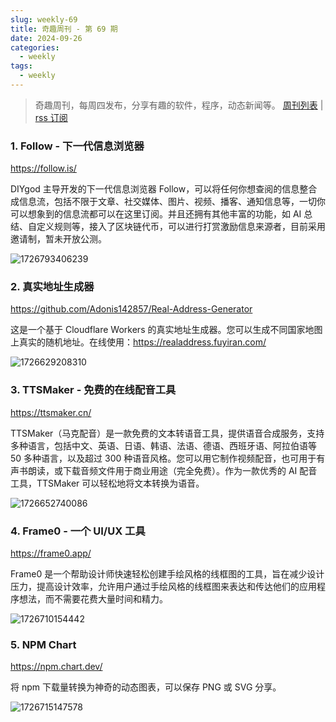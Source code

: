 ```yaml
---
slug: weekly-69
title: 奇趣周刊 - 第 69 期
date: 2024-09-26
categories:
  - weekly
tags:
  - weekly
---
```


> 奇趣周刊，每周四发布，分享有趣的软件，程序，动态新闻等。 [周刊列表](/categories/weekly/) | [rss 订阅](/categories/weekly/index.xml)

### 1. Follow - 下一代信息浏览器

https://follow.is/

DIYgod 主导开发的下一代信息浏览器 Follow，可以将任何你想查阅的信息整合成信息流，包括不限于文章、社交媒体、图片、视频、播客、通知信息等，一切你可以想象到的信息流都可以在这里订阅。并且还拥有其他丰富的功能，如 AI 总结、自定义规则等，接入了区块链代币，可以进行打赏激励信息来源者，目前采用邀请制，暂未开放公测。

![1726793406239](https://imgurl.zishu.me/2024/09/1726793406239.webp)

### 2. 真实地址生成器

https://github.com/Adonis142857/Real-Address-Generator

这是一个基于 Cloudflare Workers 的真实地址生成器。您可以生成不同国家地图上真实的随机地址。在线使用：https://realaddress.fuyiran.com/

![1726629208310](https://imgurl.zishu.me/2024/09/1726629208310.webp)

### 3. TTSMaker - 免费的在线配音工具

https://ttsmaker.cn/

TTSMaker（马克配音）是一款免费的文本转语音工具，提供语音合成服务，支持多种语言，包括中文、英语、日语、韩语、法语、德语、西班牙语、阿拉伯语等 50 多种语言，以及超过 300 种语音风格。您可以用它制作视频配音，也可用于有声书朗读，或下载音频文件用于商业用途（完全免费）。作为一款优秀的 AI 配音工具，TTSMaker 可以轻松地将文本转换为语音。

![1726652740086](https://imgurl.zishu.me/2024/09/1726652740086.webp)

### 4. Frame0 - 一个 UI/UX 工具

https://frame0.app/

Frame0 是一个帮助设计师快速轻松创建手绘风格的线框图的工具，旨在减少设计压力，提高设计效率，允许用户通过手绘风格的线框图来表达和传达他们的应用程序想法，而不需要花费大量时间和精力。

![1726710154442](https://imgurl.zishu.me/2024/09/1726710154442.webp)

### 5. NPM Chart

https://npm.chart.dev/

将 npm 下载量转换为神奇的动态图表，可以保存 PNG 或 SVG 分享。

![1726715147578](https://imgurl.zishu.me/2024/09/1726715147578.webp)
